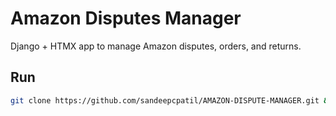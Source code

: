 # Amazon Disputes Manager

Django + HTMX app to manage Amazon disputes, orders, and returns.  

## Run
```bash
git clone https://github.com/sandeepcpatil/AMAZON-DISPUTE-MANAGER.git && cd amazon-disputes && docker compose up --build
